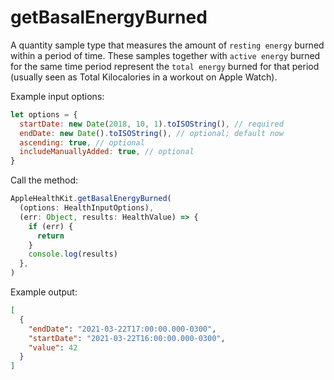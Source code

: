 # getBasalEnergyBurned

A quantity sample type that measures the amount of `resting energy` burned within a period of time.
These samples together with `active energy` burned for the same time period represent the `total energy` burned for that period (usually seen as Total Kilocalories in a workout on Apple Watch).

Example input options:

```javascript
let options = {
  startDate: new Date(2018, 10, 1).toISOString(), // required
  endDate: new Date().toISOString(), // optional; default now
  ascending: true, // optional
  includeManuallyAdded: true, // optional
}
```

Call the method:

```javascript
AppleHealthKit.getBasalEnergyBurned(
  (options: HealthInputOptions),
  (err: Object, results: HealthValue) => {
    if (err) {
      return
    }
    console.log(results)
  },
)
```

Example output:

```json
[
  {
    "endDate": "2021-03-22T17:00:00.000-0300",
    "startDate": "2021-03-22T16:00:00.000-0300",
    "value": 42
  }
]
```
